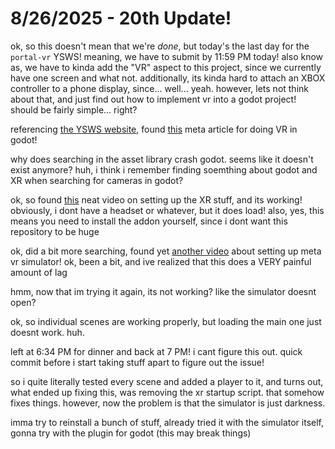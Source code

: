 # 8/26/2025 - 20th Update!

ok, so this doesn't mean that we're *done*, but today's the last day for the `portal-vr` YSWS! meaning, we have to submit by 11:59 PM today! also know as, we have to kinda add the "VR" aspect to this project, since we currently have one screen and what not. additionally, its kinda hard to attach an XBOX controller to a phone display, since... well... yeah. however, lets not think about that, and just find out how to implement vr into a godot project! should be fairly simple... right?

referencing [the YSWS website](https://portalvr.hackclub.com/), found [this](https://developers.meta.com/horizon/blog/getting-started-with-the-open-source-game-engine-godot/) meta article for doing VR in godot!

why does searching in the asset library crash godot. seems like it doesn't exist anymore? huh, i think i remember finding soemthing about godot and XR when searching for cameras in godot?

ok, so found [this](https://www.youtube.com/watch?v=gbTUNg99lrg) neat video on setting up the XR stuff, and its working! obviously, i dont have a headset or whatever, but it does load! also, yes, this means you need to install the addon yourself, since i dont want this repository to be huge

ok, did a bit more searching, found yet [another video](https://www.youtube.com/watch?v=znT4R-qSawg) about setting up meta vr simulator! ok, been a bit, and ive realized that this does a VERY painful amount of lag

hmm, now that im trying it again, its not working? like the simulator doesnt open?

ok, so individual scenes are working properly, but loading the main one just doesnt work. huh.

left at 6:34 PM for dinner and back at 7 PM! i cant figure this out. quick commit before i start taking stuff apart to figure out the issue!

so i quite literally tested every scene and added a player to it, and turns out, what ended up fixing this, was removing the xr startup script. that somehow fixes things. however, now the problem is that the simulator is just darkness.

imma try to reinstall a bunch of stuff, already tried it with the simulator itself, gonna try with the plugin for godot (this may break things)